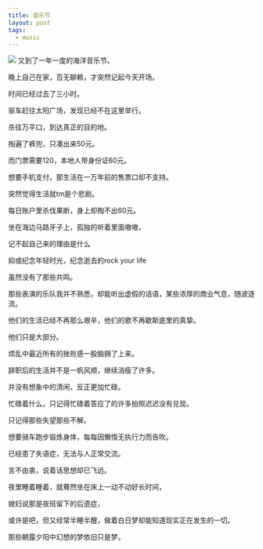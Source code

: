 ```yaml
---
title: 音乐节
layout: post
tags:
  - music
---
```


![](http://7xo9zb.com1.z0.glb.clouddn.com/psb.jpeg)
又到了一年一度的海洋音乐节。

晚上自己在家，百无聊赖，才突然记起今天开场。

时间已经过去了三小时。

驱车赶往太阳广场，发现已经不在这里举行。

杀往万平口，到达真正的目的地。

掏遍了裤兜，只凑出来50元。

而门票需要120，本地人带身份证60元。

想要手机支付，那生活在一万年前的售票口却不支持。

突然觉得生活就tm是个悲剧。

每日账户里杀伐果断，身上却掏不出60元。

坐在海边马路牙子上，孤独的听着里面嗷嗷，

记不起自己来的理由是什么

抑或纪念年轻时光，纪念逝去的rock your life

虽然没有了那些共鸣。


那些表演的乐队我并不熟悉，却能听出虚假的话语，某些浓厚的商业气息，随波逐流。

他们的生活已经不再那么艰辛，他们的歌不再歇斯底里的真挚。

他们只是大部分。


烦乱中最近所有的挫败感一股脑拥了上来。

辞职后的生活并不是一帆风顺，继续消瘦了许多。

并没有想象中的清闲，反正更加忙碌。

忙碌着什么，只记得忙碌着答应了的许多拍照迟迟没有兑现。

只记得那些失望那些不解。

想要骑车跑步锻炼身体，每每因懒惰无执行力而告吹。

已经患了失语症，无法与人正常交流。

言不由衷，说着话思想却已飞远。

夜里睡着睡着，就蓦然坐在床上一动不动好长时间，

媳妇说那是夜班留下的后遗症，

或许是吧，但又经常半睡半醒，做着白日梦却能知道现实正在发生的一切。

那些朝露夕阳中幻想的梦依旧只是梦。

